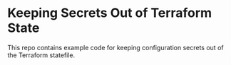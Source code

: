 # Keeping Secrets Out of Terraform State

This repo contains example code for keeping configuration secrets out of the Terraform statefile.  